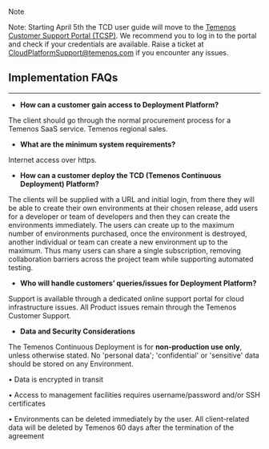 > [!Note]
> Note: Starting April 5th the TCD user guide will move to the [Temenos Customer Support Portal (TCSP)](https://tcsp.temenos.com/TCD/Modules/TemenosContinuousDeployment/Overview/Overview.htm). We recommend you to log in to the portal and check if your credentials are available. Raise a ticket at [CloudPlatformSupport@temenos.com](CloudPlatformSupport@temenos.com) if you encounter any issues.

## **Implementation FAQs**

----------

- **How can a customer gain access to Deployment Platform?**

The client should go through the normal procurement process for a Temenos SaaS service.  Temenos regional sales. 

- **What are the minimum system requirements?**

Internet access over https.

- **How can a customer deploy the TCD (Temenos Continuous Deployment) Platform?**

The clients will be supplied with a URL and initial login, from there they will be able to create their own environments at their chosen release, add users for a developer or team of developers and then they can create the environments immediately. The users can create up to the maximum number of environments purchased, once the environment is destroyed, another individual or team can create a new environment up to the maximum. Thus many users can share a single subscription, removing collaboration barriers across the project team while supporting automated testing.

- **Who will handle customers’ queries/issues for Deployment Platform?**

Support is available through a dedicated online support portal for cloud infrastructure issues.  All Product issues remain through the Temenos Customer Support. 


- **Data and Security Considerations**



The Temenos Continuous Deployment is for **non-production use only**, unless otherwise stated.  No 'personal data'; 'confidential' or 'sensitive' data should be stored on any Environment.

•   Data is encrypted in transit

•   Access to management facilities requires username/password and/or SSH certificates

•   Environments can be deleted immediately by the user. All client-related data will be deleted by Temenos 60 days 
after the termination of the agreement

